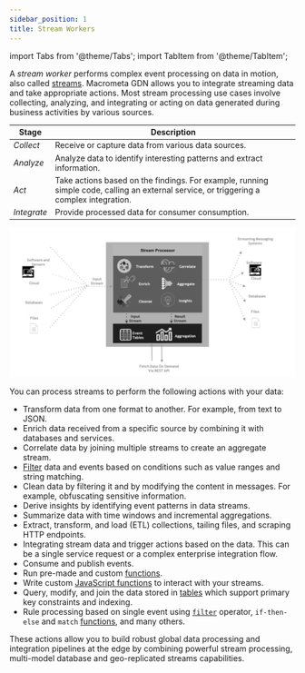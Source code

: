 ```yaml
---
sidebar_position: 1
title: Stream Workers
---
```


import Tabs from '@theme/Tabs';
import TabItem from '@theme/TabItem';

A _stream worker_ performs complex event processing on data in motion, also called [streams](../streams/index.md). Macrometa GDN allows you to integrate streaming data and take appropriate actions. Most stream processing use cases involve collecting, analyzing, and integrating or acting on data generated during business activities by various sources.

| Stage | Description |
|-------|-------------|
| _Collect_ | Receive or capture data from various data sources. |
| _Analyze_ | Analyze data to identify interesting patterns and extract information. |
| _Act_ | Take actions based on the findings. For example, running simple code, calling an external service, or triggering a complex integration. |
| _Integrate_ | Provide processed data for consumer consumption. |

![GDN Essentials](/img/gdn-cep-overview.png)

You can process streams to perform the following actions with your data:

- Transform data from one format to another. For example, from text to JSON.
- Enrich data received from a specific source by combining it with databases and services.
- Correlate data by joining multiple streams to create an aggregate stream.
- [Filter](query-guide/query.md#filter) data and events based on conditions such as value ranges and string matching.
- Clean data by filtering it and by modifying the content in messages. For example, obfuscating sensitive information.
- Derive insights by identifying event patterns in data streams.
- Summarize data with time windows and incremental aggregations.
- Extract, transform, and load (ETL) collections, tailing files, and scraping HTTP endpoints.
- Integrating stream data and trigger actions based on the data. This can be a single service request or a complex enterprise integration flow.
- Consume and publish events.
- Run pre-made and custom [functions](query-guide/functions/index.md).
- Write custom [JavaScript functions](query-guide/custom-script-functions.md) to interact with your streams.
- Query, modify, and join the data stored in [tables](query-guide/table-collection.md) which support primary key constraints and indexing.
- Rule processing based on single event using [`filter`](query-guide/query.md#filter) operator, `if-then-else` and `match` [functions](query-guide/query.md#function), and many others.

These actions allow you to build robust global data processing and integration pipelines at the edge by combining powerful stream processing, multi-model database and geo-replicated streams capabilities.
